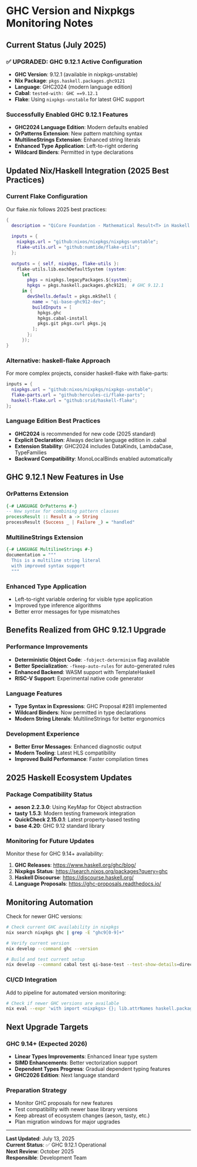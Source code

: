 # GHC Version and Nixpkgs Monitoring Notes

## Current Status (July 2025)

### ✅ UPGRADED: GHC 9.12.1 Active Configuration  
- **GHC Version**: 9.12.1 (available in nixpkgs-unstable)
- **Nix Package**: `pkgs.haskell.packages.ghc9121`  
- **Language**: GHC2024 (modern language edition)
- **Cabal**: `tested-with: GHC ==9.12.1`
- **Flake**: Using `nixpkgs-unstable` for latest GHC support

### Successfully Enabled GHC 9.12.1 Features
- **GHC2024 Language Edition**: Modern defaults enabled
- **OrPatterns Extension**: New pattern matching syntax
- **MultilineStrings Extension**: Enhanced string literals
- **Enhanced Type Application**: Left-to-right ordering
- **Wildcard Binders**: Permitted in type declarations

## Updated Nix/Haskell Integration (2025 Best Practices)

### Current Flake Configuration
Our flake.nix follows 2025 best practices:

```nix
{
  description = "QiCore Foundation - Mathematical Result<T> in Haskell with GHC 9.12";
  
  inputs = {
    nixpkgs.url = "github:nixos/nixpkgs/nixpkgs-unstable";
    flake-utils.url = "github:numtide/flake-utils";
  };
  
  outputs = { self, nixpkgs, flake-utils }:
    flake-utils.lib.eachDefaultSystem (system:
      let
        pkgs = nixpkgs.legacyPackages.${system};
        hpkgs = pkgs.haskell.packages.ghc9121;  # GHC 9.12.1
      in {
        devShells.default = pkgs.mkShell {
          name = "qi-base-ghc912-dev";
          buildInputs = [
            hpkgs.ghc
            hpkgs.cabal-install
            pkgs.git pkgs.curl pkgs.jq
          ];
        };
      });
}
```

### Alternative: haskell-flake Approach
For more complex projects, consider haskell-flake with flake-parts:

```nix
inputs = {
  nixpkgs.url = "github:nixos/nixpkgs/nixpkgs-unstable";
  flake-parts.url = "github:hercules-ci/flake-parts";
  haskell-flake.url = "github:srid/haskell-flake";
};
```

### Language Edition Best Practices
- **GHC2024** is recommended for new code (2025 standard)
- **Explicit Declaration**: Always declare language edition in .cabal
- **Extension Stability**: GHC2024 includes DataKinds, LambdaCase, TypeFamilies
- **Backward Compatibility**: MonoLocalBinds enabled automatically

## GHC 9.12.1 New Features in Use

### OrPatterns Extension
```haskell
{-# LANGUAGE OrPatterns #-}
-- New syntax for combining pattern clauses
processResult :: Result a -> String
processResult (Success _ | Failure _) = "handled"
```

### MultilineStrings Extension  
```haskell
{-# LANGUAGE MultilineStrings #-}
documentation = """
  This is a multiline string literal
  with improved syntax support
  """
```

### Enhanced Type Application
- Left-to-right variable ordering for visible type application
- Improved type inference algorithms
- Better error messages for type mismatches

## Benefits Realized from GHC 9.12.1 Upgrade

### Performance Improvements
- **Deterministic Object Code**: `-fobject-determinism` flag available
- **Better Specialization**: `-fkeep-auto-rules` for auto-generated rules
- **Enhanced Backend**: WASM support with TemplateHaskell
- **RISC-V Support**: Experimental native code generator

### Language Features
- **Type Syntax in Expressions**: GHC Proposal #281 implemented
- **Wildcard Binders**: Now permitted in type declarations
- **Modern String Literals**: MultilineStrings for better ergonomics

### Development Experience
- **Better Error Messages**: Enhanced diagnostic output
- **Modern Tooling**: Latest HLS compatibility
- **Improved Build Performance**: Faster compilation times

## 2025 Haskell Ecosystem Updates

### Package Compatibility Status
- **aeson 2.2.3.0**: Using KeyMap for Object abstraction
- **tasty 1.5.3**: Modern testing framework integration
- **QuickCheck 2.15.0.1**: Latest property-based testing
- **base 4.20**: GHC 9.12 standard library

### Monitoring for Future Updates
Monitor these for GHC 9.14+ availability:

1. **GHC Releases**: https://www.haskell.org/ghc/blog/
2. **Nixpkgs Status**: https://search.nixos.org/packages?query=ghc
3. **Haskell Discourse**: https://discourse.haskell.org/
4. **Language Proposals**: https://ghc-proposals.readthedocs.io/

## Monitoring Automation

Check for newer GHC versions:

```bash
# Check current GHC availability in nixpkgs
nix search nixpkgs ghc | grep -E "ghc9[0-9]+"

# Verify current version
nix develop --command ghc --version

# Build and test current setup
nix develop --command cabal test qi-base-test --test-show-details=direct
```

### CI/CD Integration
Add to pipeline for automated version monitoring:

```bash
# Check if newer GHC versions are available
nix eval --expr 'with import <nixpkgs> {}; lib.attrNames haskell.packages' | grep ghc9
```

## Next Upgrade Targets

### GHC 9.14+ (Expected 2026)
- **Linear Types Improvements**: Enhanced linear type system
- **SIMD Enhancements**: Better vectorization support  
- **Dependent Types Progress**: Gradual dependent typing features
- **GHC2026 Edition**: Next language standard

### Preparation Strategy
- Monitor GHC proposals for new features
- Test compatibility with newer base library versions
- Keep abreast of ecosystem changes (aeson, tasty, etc.)
- Plan migration windows for major upgrades

---

**Last Updated**: July 13, 2025  
**Current Status**: ✅ GHC 9.12.1 Operational  
**Next Review**: October 2025  
**Responsible**: Development Team
